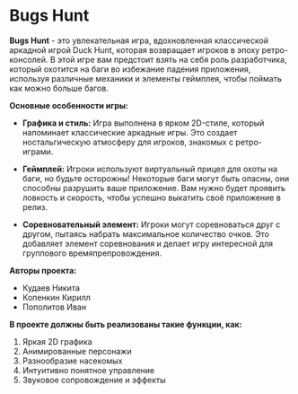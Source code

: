 # Bugs Hunt

**Bugs Hunt** - это увлекательная игра, вдохновленная классической аркадной игрой Duck Hunt,
которая возвращает игроков в эпоху ретро-консолей. В этой игре вам предстоит взять на себя роль разработчика, который охотится на баги во избежание падения приложения,
используя различные механики и элементы геймплея, чтобы поймать как можно больше багов.


**Основные особенности игры:**
+ **Графика и стиль:** Игра выполнена в ярком 2D-стиле, который напоминает классические аркадные игры.
Это создает ностальгическую атмосферу для игроков, знакомых с ретро-играми.


+ **Геймплей:** Игроки используют виртуальный прицел для охоты на баги, но будьте осторожны!
Некоторые баги могут быть опасны, они способны разрушить ваше приложение.
Вам нужно будет проявить ловкость и скорость, чтобы успешно выкатить своё приложение в релиз.


+ **Соревновательный элемент:** Игроки могут соревноваться друг с другом,
пытаясь набрать максимальное количество очков.
Это добавляет элемент соревнования и делает игру интересной для группового времяпрепровождения.


**Авторы проекта:**
+ Кудаев Никита
+ Копенкин Кирилл
+ Пополитов Иван


**В проекте должны быть реализованы такие функции, как:**
1. Яркая 2D графика
2. Анимированные персонажи
3. Разнообразие насекомых
4. Интуитивно понятное управление
5. Звуковое сопровождение и эффекты
